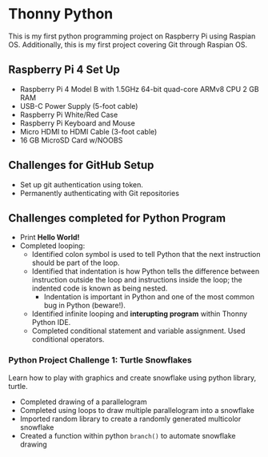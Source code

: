 # Thonny Python
This is my first python programming project on Raspberry Pi using Raspian OS. Additionally, this is my first project covering Git through Raspian OS. 

## Raspberry Pi 4 Set Up
- Raspberry Pi 4 Model B with 1.5GHz 64-bit quad-core ARMv8 CPU 2 GB RAM
- USB-C Power Supply (5-foot cable)
- Raspberry Pi White/Red Case
- Raspberry Pi Keyboard and Mouse
- Micro HDMI to HDMI Cable (3-foot cable)
- 16 GB MicroSD Card w/NOOBS

## Challenges for GitHub Setup
- Set up git authentication using token. 
- Permanently authenticating with Git repositories

## Challenges completed for Python Program
- Print **Hello World!**
- Completed looping:
  - Identified colon symbol is used to tell Python that the next instruction should be part of the loop.
  - Identified that indentation is how Python tells the difference between instruction outside the loop and instructions inside the loop; the indented code is known as being nested. 
    - Indentation is important in Python and one of the most common bug in Python (beware!).
  - Identified infinite looping and **interupting program** within Thonny Python IDE.
  - Completed conditional statement and variable assignment. Used conditional operators.
  
### Python Project Challenge 1: Turtle Snowflakes
Learn how to play with graphics and create snowflake using python library, turtle. 
- Completed drawing of a parallelogram
- Completed using loops to draw multiple parallelogram into a snowflake
- Imported random library to create a randomly generated multicolor snowflake
- Created a function within python `branch()` to automate snowflake drawing

  
  
